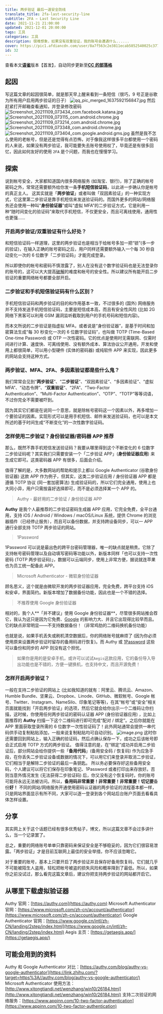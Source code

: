 ```yaml
---
title: 两步验证 最后一道安全防线
translate_title: 2fa-last-security-line
subtitle: 2FA − Last Security Line
date: 2021-11-21 21:00:00
updated: 2021-12-01 20:00:00
tags: 工具
categories: 工具
description: 很难想象，如果没有双重验证，我的账号会遭遇什么......
cover: https://pic1.afdiancdn.com/user/8a7f563c2e3811ecab5852540025c377/common/0d0f43b526a6944a65566a2fd7aa9939_w1920_h1080_s214.jpg
id: 32
---
```


查看本文[**语雀**](https://www.yuque.com/ccknbc/blog/32/)版本【首发】，自动同步更新至[**CC 的部落格**](https://blog.ccknbc.cc/posts/2fa-last-security-line/)

## 起因

写这篇文章的起因很简单，就是那天早上醒来看到一条短信（很巧，9 号正是谷歌为所有用户启用两步验证的日子）
![qq_pic_merged_1637592156847.jpg](https://cdn.nlark.com/yuque/0/2021/jpeg/8391407/1637592199841-6825a093-4c1a-4fd0-92ae-3f6e8a33faad.jpeg#averageHue=%2321221d&clientId=u6f78440b-5615-4&from=drop&height=349&id=udd0b58ac&name=qq_pic_merged_1637592156847.jpg&originHeight=727&originWidth=1079&originalType=binary&ratio=1&rotation=0&showTitle=false&size=40133&status=done&style=none&taskId=ua58f6bdf-5a5b-4438-989d-48b11aae4b0&title=&width=518)
然后赶紧打开邮箱查看通知，并登录修改密码
![Screenshot_20211109_073434_com.facebook.katana.jpg](https://cdn.nlark.com/yuque/0/2021/jpeg/8391407/1637592415257-e28cbe30-4691-437c-bc1e-46053a7b8634.jpeg#averageHue=%23f4c872&clientId=u6f78440b-5615-4&from=paste&height=1126&id=u48c75059&name=Screenshot_20211109_073434_com.facebook.katana.jpg&originHeight=2252&originWidth=1080&originalType=binary&ratio=1&rotation=0&showTitle=false&size=254469&status=done&style=none&taskId=u6a0e47ea-959a-4f0e-978c-9cbcab6b24f&title=&width=540)![Screenshot_20211109_073115_com.android.chrome.jpg](https://cdn.nlark.com/yuque/0/2021/jpeg/8391407/1637592415215-f9884f2d-0f11-40f0-8d55-ee771da2ae43.jpeg#averageHue=%23f8e6e4&clientId=u6f78440b-5615-4&from=paste&height=822&id=ua1d2e437&name=Screenshot_20211109_073115_com.android.chrome.jpg&originHeight=1644&originWidth=1073&originalType=binary&ratio=1&rotation=0&showTitle=false&size=207330&status=done&style=none&taskId=uaa664417-bfb4-41ad-afa2-4890546f678&title=&width=536.5)![Screenshot_20211109_073214_com.android.chrome.jpg](https://cdn.nlark.com/yuque/0/2021/jpeg/8391407/1637592414622-461d9eb9-61cd-4c1a-a548-c6f13d50da87.jpeg#averageHue=%23f6d6d4&clientId=u6f78440b-5615-4&from=paste&height=558&id=ub710f865&name=Screenshot_20211109_073214_com.android.chrome.jpg&originHeight=1116&originWidth=1080&originalType=binary&ratio=1&rotation=0&showTitle=false&size=126547&status=done&style=none&taskId=ub9025d77-97d1-4d66-a6b6-2b944210759&title=&width=540)![Screenshot_20211109_073348_com.android.chrome.jpg](https://cdn.nlark.com/yuque/0/2021/jpeg/8391407/1637592414756-7b12ffc9-0101-4294-a69d-f12a850b3106.jpeg#averageHue=%232e3033&clientId=u6f78440b-5615-4&from=paste&height=402&id=u845afc56&name=Screenshot_20211109_073348_com.android.chrome.jpg&originHeight=803&originWidth=1080&originalType=binary&ratio=1&rotation=0&showTitle=false&size=135440&status=done&style=none&taskId=uf6cc0589-f1e6-4474-80f1-a3a754ce3bb&title=&width=540)![Screenshot_20211109_073404_com.google.android.gms.jpg](https://cdn.nlark.com/yuque/0/2021/jpeg/8391407/1637592415222-632df2a4-4ff3-47c5-a5b2-b6d47767e539.jpeg#averageHue=%2328292d&clientId=u6f78440b-5615-4&from=paste&height=1110&id=uaf23cf02&name=Screenshot_20211109_073404_com.google.android.gms.jpg&originHeight=2220&originWidth=1073&originalType=binary&ratio=1&rotation=0&showTitle=false&size=158186&status=done&style=none&taskId=ub0d2284a-244e-4474-ad2a-6d3351e81da&title=&width=536.5)
虽然是我不怎么使用的老帐号，但是还是觉得有点恐怖，对于像我这样很多平台都使用一个密码的人来说，如果没有两步验证，我可能要失去账号使用权了，毕竟还是有很多回忆，因此如何友好的使用 `2FA` 是个问题，而我也在慢慢学习。

## 探索

说到帐号安全，大家都知道国内很多网络服务 (如淘宝、银行)，除了正确的帐号密码之外，常常还需要额外给你发一条**手机短信验证码**，以此进一步确认你是帐号的真正主人。
这其实就是「**两步验证**」或者叫做「双因素验证」的一种实现方式，它这里第二步验证是靠手机短信来发送验证码的。而国外更多的网站/网络服务还会使用一种叫“**身份验证器**”或叫“虚拟 MFA”的二步验证方式，它是利用一种“随时间变化的验证码”来取代手机短信，不仅更安全，而且可离线使用，通用性也更强……

### 开启两步验证/双重验证有什么好处？

和短信验证码一样道理，这里的两步验证也是相当于给帐号多加一把“锁”(多一步的验证)，在输入正确的账号密码之后，用户同样还需要额外输入一个每 30 秒自动变化一次的 6 位数字「二步验证码」才能完成登录。

所以即使你的帐号和密码不慎泄露了，别人在没有这个数字验证码也是无法登录你的账号的，这可以大大提高[破解](https://www.iplaysoft.com/tag/%E7%A0%B4%E8%A7%A3)的难度和帐号的安全性。所以建议所有能开启二步验证的重要网络帐号都要全部开启。

### 二步验证和手机短信验证码有什么区别？

手机短信验证码和两步验证的目的和作用基本一致，不过很多的 (国外) 网络服务并不支持发送手机短信验证码，主要是短信成本高，而且有安全性风险 (比如 2G 网络下黑客可以利用 GSM 漏洞监听截取到用户的手机号码和短信内容)。

而本文所说的二步验证是指虚拟 MFA，或者说是“身份验证器”，是基于时间和加密算法生成“每 30 秒变化一次的 6 位数字验证码”，也叫做 TOTP (Time-Based One-time Password) 或 OTP 一次性密码。它的优点是使用时无需联网、仅需时间进行计算、速度快、可离线使用、没有额外成本、算法协议公开通用，开发和使用上都很简单，可以用小型硬件 (实体的密码器) 或纯软件 APP 来实现，因此更多的网站会支持这种方式。

### 两步验证、MFA、2FA、多因素验证都是些什么鬼？

我们常常会见到“**两步验证**”、“**二步验证**”、“双因素验证”、“多因素验证”、“虚拟 MFA”、“动态令牌”、“**双重验证**”、“2FA”、“Two-Factor Authentication”、“Multi-Factor Authentication”、“OTP”、“TOTP”等等词语，不过你完全不需要被吓到。

因为其实它们都是在说同一个意思，就是除帐号密码这一个因素以外，再多增加一个要验证的因素。实现形式可以是用手机短信、邮件来发送验证码，也可以是本文所述的基于时间生成“不断变化”的一次性数字验证码。

### 怎样使用二步验证？身份验证器/密码器 APP 推荐

那么，既然不靠手机短信发送验证码？我要从哪里得到这个不断变化的 6 位数字二步验证码呢？其实我们只需要安装一个「二步验证 APP」(**身份验证器应用**) 来生成它即可。这类密码器 APP 有很多，后面会介绍。

值得了解的是，大多数网站的帮助和提示上都以 Google Authenticator (谷歌身份验证器) 这款 APP 作为例子，但其实，这类二步验证应用 / 身份验证器 APP 都是遵循 TOTP 协议 (同一套加密算法) 生成验证码的，所以它们完全通用，使用上也大同小异，用户只需按喜好选择即可，而不是必须选择某一个 APP 的。

> Authy - 最好用的二步验证 / 身份验证器 APP

**Authy** 是我个人最推荐的二步验证密码生成器 APP 应用，它完全免费，全平台通用，支持 iOS / Android / Windows / macOS/Linux 系统，提供 Chrome 的浏览器插件（已经停止服务），而且可以备份数据，并支持跨设备同步，可以一 APP 通行全部支持 TOTP 两步验证的网站。

> 1Password

1Password 可以说是最出色的跨平台密码管理器，唯一的缺点就是稍贵。它除了支持帐号密码管理以及自动填写密码等功能以外，新版本同样「也可以支持一次性密码 (TOTP 两步验证码)」，数据可以云端同步，使用上非常方便，据说就连苹果也为员工统一配备此 APP。

> Microsoft Authenticator - 微软身份验证器

顾名思义，这个就是由微软开发的两步验证器应用，完全免费，跨平台支持 iOS 和安卓，界面简约。新版本增加了数据备份功能，因此也是一个不错的选择。

> 不推荐使用 Google 身份验证器

相对的，我个人**「并不建议」使用 Google 身份验证器**，尽管很多网站推会荐它，我认为这只是因为它免费、[Google](https://www.iplaysoft.com/tag/google) 的影响力大、并且它出现得比较早而且。它的缺点非常明显——不支持数据备份！（非常鸡肋的二维码换机备份功能）

也就是说，如果手机丢失或刷机清空数据后，你的网络账号就麻烦了 (因为你必须使用原来设置两步验证时留存的备用码进行恢复)。而 Authy 或 [1Password](https://www.iplaysoft.com/1password.html) 这些可以备份和同步的 APP 则没有这个担忧。

> 如果你是用的是安卓手机，或许可以试试`Aegis`这款应用，它的备份导入导出功能也是不错的，方便一键换机，也支持中文，而且开源免费！

### 怎样开启两步验证？

一般在支持二步验证的网站上 (比如我知道的就有：阿里云、腾讯云、Amazon、Humble Bundle、坚果云、Dropbox、Linode、GitHub、微软帐号、Google 帐号、Twitter、Instagram、NameSilo、印象笔记等等)，在其“帐号”或“安全”相关页面就能找到「开启两步验证」的选项，然后它就会给你出示一个二维码让你扫描，这时候，你使用任何两步验证的密码认证器 APP (身份验证器应用) ，比如上面推荐的 **Authy** 扫描一下这个二维码进行即可完成“配对 / 绑定”。之后你就能在 APP 里面获取登录所需的 6 位数字一次性验证码了！此外网站通常会提供一串代码供手动复制粘贴添加，一般来说复制粘贴均可自动识别。
![image.png](https://cdn.nlark.com/yuque/0/2021/png/8391407/1637594938881-40e944f3-99ce-40c5-86a3-a8a4fd834988.png#averageHue=%23f7f6f6&clientId=u941e87ed-391f-4&from=paste&height=394&id=udcde0399&name=image.png&originHeight=788&originWidth=490&originalType=binary&ratio=1&rotation=0&showTitle=false&size=58959&status=done&style=none&taskId=u892cd520-6c58-4cd5-b93c-5ebe53e1510&title=&width=245)
这时你还需要回到网站上，输入正确的验证码，然后点确认保存一下，成功之后该帐号即会正式启用 TOTP 方式的两步验证。
值得注意的是，在“绑定”成功并启用二步验证后，部分网站会给你提供一些「**备用代码**」(备用安全码 / 恢复码) 作为应急手段，在你丢失二步验证设备或数据的情况下，可以用它们来登录并取消二步验证，它们相当于是解除二步验证的最后一条钥匙。
所以务必要保存好这些备用安全码，个人建议可以将它们保存在印象笔记、1Password 或者打印出来存放好。否则当意外情况发生 (无法获得二步验证码) 后，你又没有这个恢复码时，你的账号可能将永远无法被访问。所以，**备用码非常重要！非常重要！非常重要！切记要**备份**好！**
不同的网站/网络服务开通使用密码认证器的两步验证的流程基本都一样，只是网站界面显示有所不同，大家可以逐一登录到各个网站后台账户页面去看看具体怎样设置。

## 分享

其实网上关于这个话题已经有很多优秀帖子，博文，所以这篇文章不会过多讲什么，当一个记录罢了。

总之，重要的网络账号单单只靠密码来保证安全是不够稳妥的，因为它们很容易泄露。「两步验证」才是目前互联网上最佳的安全举措，你不应该忽略它。

对于重要的账号，基本上只要开启了两步验证并且保存好备用恢复码，它们就几乎不可能被陌生人盗用，轻松把帐号被盗的损失风险和概率降到了最低。所以，如果你之前没试过，那么看完这篇文章后，建议你把支持两步验证的网站都开启它。

## 从哪里下载虚拟验证器

Authy 官网：[https://authy.com](https://authy.com)
Microsoft Authenticator 官网：[https://www.microsoft.com/zh-cn/account/authenticator](https://www.microsoft.com/zh-cn/account/authenticator)
Google Authenticator 官网：[https://www.google.cn/intl/zh-CN/landing/2step/index.html](https://www.google.cn/intl/zh-CN/landing/2step/index.html)
Aegis 主页：[https://getaegis.app/](https://getaegis.app/)

## 可能会用到的资料

Authy 和 Google Authenticator 对比：[https://authy.com/blog/authy-vs-google-authenticator](https://link.zhihu.com/?target=https%3A//authy.com/blog/authy-vs-google-authenticator/)
Microsoft Authenticator 使用方法：[http://www.xitongtiandi.net/wenzhang/win10/26184.html](http://www.xitongtiandi.net/wenzhang/win10/26184.html)
支持二次验证的网络服务：[https://www.appinn.com/10-two-factor-authentication](https://www.appinn.com/10-two-factor-authentication)

[^1]: 参考资料, [参考资料](https://www.iplaysoft.com/two-factor-authentication.html).
